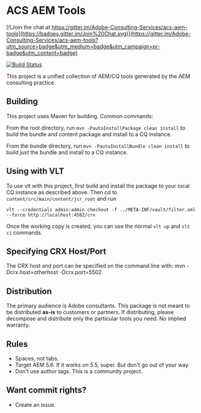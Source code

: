 # ACS AEM Tools

[![Join the chat at https://gitter.im/Adobe-Consulting-Services/acs-aem-tools](https://badges.gitter.im/Join%20Chat.svg)](https://gitter.im/Adobe-Consulting-Services/acs-aem-tools?utm_source=badge&utm_medium=badge&utm_campaign=pr-badge&utm_content=badge)

[![Build Status](https://travis-ci.org/Adobe-Consulting-Services/acs-aem-tools.png)](https://travis-ci.org/Adobe-Consulting-Services/acs-aem-tools])

This project is a unified collection of AEM/CQ tools generated by the AEM consulting practice.

## Building

This project uses Maven for building. Common commands:

From the root directory, run ``mvn -PautoInstallPackage clean install`` to build the bundle and content package and install to a CQ instance.

From the bundle directory, run ``mvn -PautoInstallBundle clean install`` to build *just* the bundle and install to a CQ instance.

## Using with VLT

To use vlt with this project, first build and install the package to your local CQ instance as described above. Then cd to `content/src/main/content/jcr_root` and run

    vlt --credentials admin:admin checkout -f ../META-INF/vault/filter.xml --force http://localhost:4502/crx

Once the working copy is created, you can use the normal ``vlt up`` and ``vlt ci`` commands.

## Specifying CRX Host/Port

The CRX host and port can be specified on the command line with:
mvn -Dcrx.host=otherhost -Dcrx.port=5502 <goals>

## Distribution

The primary audience is Adobe consultants. This package is not meant to be distributed **as-is** to customers or partners. If distributing, please decompose and distribute only the particular tools you need. No implied warranty.

## Rules

* Spaces, not tabs.
* Target AEM 5.6. If it works on 5.5, super. But don't go out of your way.
* Don't use author tags. This is a community project.

## Want commit rights?

* Create an issue.
